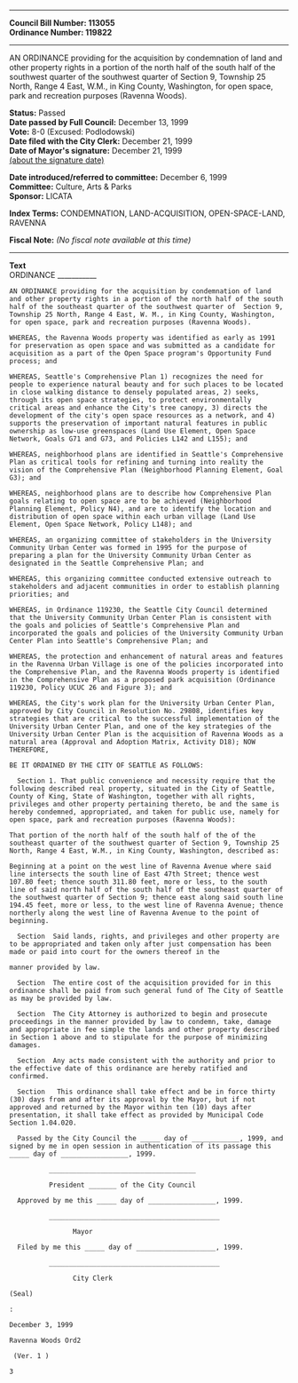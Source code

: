 * * * * *  
  
**Council Bill Number: [](#h0)[](#h2)113055**   
**Ordinance Number: 119822**  
  
* * * * *  
  
AN ORDINANCE providing for the acquisition by condemnation of land and other property rights in a portion of the north half of the south half of the southwest quarter of the southwest quarter of Section 9, Township 25 North, Range 4 East, W.M., in King County, Washington, for open space, park and recreation purposes (Ravenna Woods).  
  
**Status:** Passed   
**Date passed by Full Council:** December 13, 1999   
**Vote:** 8-0 (Excused: Podlodowski)   
**Date filed with the City Clerk:** December 21, 1999   
**Date of Mayor's signature:** December 21, 1999   
[(about the signature date)](/~public/approvaldate.htm)   
  
  
**Date introduced/referred to committee:** December 6, 1999   
**Committee:** Culture, Arts & Parks   
**Sponsor:** LICATA   
  
**Index Terms:** CONDEMNATION, LAND-ACQUISITION, OPEN-SPACE-LAND, RAVENNA  
  
**Fiscal Note:** *(No fiscal note available at this time)*  
  
* * * * *  
  
**Text**  
    ORDINANCE ___________  
  
    AN ORDINANCE providing for the acquisition by condemnation of land  
    and other property rights in a portion of the north half of the south  
    half of the southeast quarter of the southwest quarter of  Section 9,  
    Township 25 North, Range 4 East, W. M., in King County, Washington,  
    for open space, park and recreation purposes (Ravenna Woods).  
  
    WHEREAS, the Ravenna Woods property was identified as early as 1991  
    for preservation as open space and was submitted as a candidate for  
    acquisition as a part of the Open Space program's Opportunity Fund  
    process; and  
  
    WHEREAS, Seattle's Comprehensive Plan 1) recognizes the need for  
    people to experience natural beauty and for such places to be located  
    in close walking distance to densely populated areas, 2) seeks,  
    through its open space strategies, to protect environmentally  
    critical areas and enhance the City's tree canopy, 3) directs the  
    development of the city's open space resources as a network, and 4)  
    supports the preservation of important natural features in public  
    ownership as low-use greenspaces (Land Use Element, Open Space  
    Network, Goals G71 and G73, and Policies L142 and L155); and  
  
    WHEREAS, neighborhood plans are identified in Seattle's Comprehensive  
    Plan as critical tools for refining and turning into reality the  
    vision of the Comprehensive Plan (Neighborhood Planning Element, Goal  
    G3); and  
  
    WHEREAS, neighborhood plans are to describe how Comprehensive Plan  
    goals relating to open space are to be achieved (Neighborhood  
    Planning Element, Policy N4), and are to identify the location and  
    distribution of open space within each urban village (Land Use  
    Element, Open Space Network, Policy L148); and  
  
    WHEREAS, an organizing committee of stakeholders in the University  
    Community Urban Center was formed in 1995 for the purpose of  
    preparing a plan for the University Community Urban Center as  
    designated in the Seattle Comprehensive Plan; and  
  
    WHEREAS, this organizing committee conducted extensive outreach to  
    stakeholders and adjacent communities in order to establish planning  
    priorities; and  
  
    WHEREAS, in Ordinance 119230, the Seattle City Council determined  
    that the University Community Urban Center Plan is consistent with  
    the goals and policies of Seattle's Comprehensive Plan and  
    incorporated the goals and policies of the University Community Urban  
    Center Plan into Seattle's Comprehensive Plan; and  
  
    WHEREAS, the protection and enhancement of natural areas and features  
    in the Ravenna Urban Village is one of the policies incorporated into  
    the Comprehensive Plan, and the Ravenna Woods property is identified  
    in the Comprehensive Plan as a proposed park acquisition (Ordinance  
    119230, Policy UCUC 26 and Figure 3); and  
  
    WHEREAS, the City's work plan for the University Urban Center Plan,  
    approved by City Council in Resolution No. 29808, identifies key  
    strategies that are critical to the successful implementation of the  
    University Urban Center Plan, and one of the key strategies of the  
    University Urban Center Plan is the acquisition of Ravenna Woods as a  
    natural area (Approval and Adoption Matrix, Activity D18); NOW  
    THEREFORE,  
  
    BE IT ORDAINED BY THE CITY OF SEATTLE AS FOLLOWS:  
  
      Section 1. That public convenience and necessity require that the  
    following described real property, situated in the City of Seattle,  
    County of King, State of Washington, together with all rights,  
    privileges and other property pertaining thereto, be and the same is  
    hereby condemned, appropriated, and taken for public use, namely for  
    open space, park and recreation purposes (Ravenna Woods):  
  
    That portion of the north half of the south half of the of the  
    southeast quarter of the southwest quarter of Section 9, Township 25  
    North, Range 4 East, W.M., in King County, Washington, described as:  
  
    Beginning at a point on the west line of Ravenna Avenue where said  
    line intersects the south line of East 47th Street; thence west  
    107.80 feet; thence south 311.80 feet, more or less, to the south  
    line of said north half of the south half of the southeast quarter of  
    the southwest quarter of Section 9; thence east along said south line  
    194.45 feet, more or less, to the west line of Ravenna Avenue; thence  
    northerly along the west line of Ravenna Avenue to the point of  
    beginning.  
  
      Section  Said lands, rights, and privileges and other property are  
    to be appropriated and taken only after just compensation has been  
    made or paid into court for the owners thereof in the  
  
    manner provided by law.  
  
      Section  The entire cost of the acquisition provided for in this  
    ordinance shall be paid from such general fund of The City of Seattle  
    as may be provided by law.  
  
      Section  The City Attorney is authorized to begin and prosecute  
    proceedings in the manner provided by law to condemn, take, damage  
    and appropriate in fee simple the lands and other property described  
    in Section 1 above and to stipulate for the purpose of minimizing  
    damages.  
  
      Section  Any acts made consistent with the authority and prior to  
    the effective date of this ordinance are hereby ratified and  
    confirmed.  
  
      Section   This ordinance shall take effect and be in force thirty  
    (30) days from and after its approval by the Mayor, but if not  
    approved and returned by the Mayor within ten (10) days after  
    presentation, it shall take effect as provided by Municipal Code  
    Section 1.04.020.  
  
      Passed by the City Council the _____ day of ____________, 1999, and  
    signed by me in open session in authentication of its passage this  
    _____ day of _________________, 1999.  
  
              _____________________________________  
  
              President _______ of the City Council  
  
      Approved by me this _____ day of _________________, 1999.  
  
              ___________________________________________  
  
                    Mayor  
  
      Filed by me this _____ day of ____________________, 1999.  
  
              ___________________________________________  
  
                    City Clerk  
  
    (Seal)  
  
    :  
  
    December 3, 1999  
  
    Ravenna Woods Ord2  
  
     (Ver. 1 )  
  
    3  
